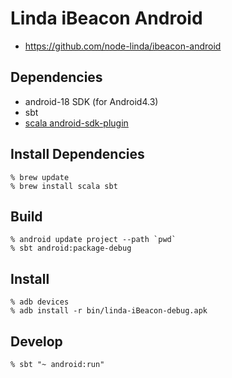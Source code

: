 Linda iBeacon Android
=====================
- https://github.com/node-linda/ibeacon-android


Dependencies
------------
- android-18 SDK (for Android4.3)
- sbt
- [scala android-sdk-plugin](https://github.com/pfn/android-sdk-plugin)


Install Dependencies
--------------------

    % brew update
    % brew install scala sbt


Build
-----

    % android update project --path `pwd`
    % sbt android:package-debug


Install
-------

    % adb devices
    % adb install -r bin/linda-iBeacon-debug.apk


Develop
-------

    % sbt "~ android:run"
